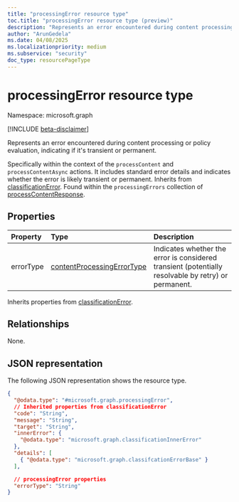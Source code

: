 ```yaml
---
title: "processingError resource type"
toc.title: "processingError resource type (preview)"
description: "Represents an error encountered during content processing or policy evaluation, indicating if it's transient or permanent."
author: "ArunGedela"
ms.date: 04/08/2025
ms.localizationpriority: medium
ms.subservice: "security"
doc_type: resourcePageType
---
```


# processingError resource type

Namespace: microsoft.graph

[!INCLUDE [beta-disclaimer](../../includes/beta-disclaimer.md)]

Represents an error encountered during content processing or policy evaluation, indicating if it's transient or permanent.

Specifically within the context of the `processContent` and `processContentAsync` actions. It includes standard error details and indicates whether the error is likely transient or permanent. Inherits from [classificationError](../resources/classificationerror.md). Found within the `processingErrors` collection of [processContentResponse](../resources/processcontentresponse.md).

## Properties

| Property  | Type                                                                                               | Description                                                                                      |
| :-------- | :------------------------------------------------------------------------------------------------- | :----------------------------------------------------------------------------------------------- |
| errorType | [contentProcessingErrorType](../resources/contentprocessingerrortype.md) | Indicates whether the error is considered transient (potentially resolvable by retry) or permanent. |

Inherits properties from [classificationError](../resources/classificationerror.md).

## Relationships

None.

## JSON representation

The following JSON representation shows the resource type.
<!-- {
  "blockType": "resource",
  "@odata.type": "microsoft.graph.processingError",
  "baseType": "microsoft.graph.classificationError",
  "openType": false
}-->
``` json
{
  "@odata.type": "#microsoft.graph.processingError",
  // Inherited properties from classificationError
  "code": "String",
  "message": "String",
  "target": "String",
  "innerError": {
    "@odata.type": "microsoft.graph.classificationInnerError"
  },
  "details": [
    { "@odata.type": "microsoft.graph.classifcationErrorBase" }
  ],

  // processingError properties
  "errorType": "String"
}
```
